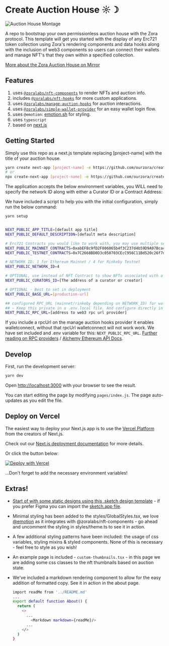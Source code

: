 # Create Auction House ☼☽

  ![Auction House Montage](https://zora.fleek.co/ipfs/bafybeif2khqr7vgziycirzgl6rd7sdb74pcp2nkhzcxwejh4iu2lky7rs4)

A repo to bootstrap your own permissionless auction house with the Zora protocol. This template will get you started with the display of any Erc721 token collection using Zora's rendering components and data hooks along with the inclusion of web3 components so users can connect their wallets and manage NFT's that they own within a specified collection.

[More about the Zora Auction House on Mirror](https://zora.mirror.xyz/UwQwplCMEe1T5eUkp0CpTDJjZXvAK3eeakskTaQe3pE)

## Features
1. uses [`@zoralabs/nft-components`](https://github.com/ourzora/nft-components) to render NFTs and auction info.
2. includes [`@zoralabs/nft-hooks`](https://github.com/ourzora/nft-hooks) for more custom applications.
3. uses [`@zoralabs/manage-auction-hooks`](https://github.com/ourzora/manage-auction-hooks) for auction interactions.
4. uses [`@zoralabs/simple-wallet-provider`](https://github.com/ourzora/simple-wallet-provider) for an easy wallet login flow.
5. uses `@emotion`: [emotion.sh](https://emotion.sh) for styling.
6. uses `typescript`
7. based on [next.js](https://nextjs.org/)

## Getting Started
Simply use this repo as a next.js template replacing [project-name] with the title of your auction house.

```bash
yarn create next-app [project-name] -e https://github.com/ourzora/create-auction-house
# or
npx create-next-app [project-name] -e https://github.com/ourzora/create-auction-house
```

The application accepts the below environment variables, you WILL need to specify the network ID along with either a Curator ID or a Contract Address:

We have included a script to help you with the initial configuration, simply run the below command:

```bash
yarn setup
```

```bash

NEXT_PUBLIC_APP_TITLE=[default app title]
NEXT_PUBLIC_DEFAULT_DESCRIPTION=[default meta description]

# Erc721 Contracts you would like to work with, you may use multiple seperated buy commas.
NEXT_PUBLIC_MAINNET_CONTRACTS=0xabEFBc9fD2F806065b4f3C237d4b59D9A97Bcac7
NEXT_PUBLIC_TESTNET_CONTRACTS=0x7C2668BD0D3c050703CEcC956C11Bd520c26f7d4

# NETWORK ID: 1 for Ethereum Mainnet / 4 for Rinkeby Testnet
NEXT_PUBLIC_NETWORK_ID=4

# OPTIONAL, use instead of NFT Contract to show NFTs associated with a user's address.
NEXT_PUBLIC_CURATORS_ID=[The address of a curator or creator]

# OPTIONAL - Best to set in deployment
NEXT_PUBLIC_BASE_URL=[production-url]

## configured RPC_URL (mainnet/rinkeby depending on NETWORK_ID) for walletconnect 
## ~ Keep this private in a .env.local file. And configure directly in vercel for production.
NEXT_PUBLIC_RPC_URL=[address to web3 rpc url provider]

```

If you include a rpcUrl on the manage auction hooks provider it enables walletconnect,
without that rpcUrl walletconnect will not work work. We have set included and .env variable for this: ```NEXT_PUBLIC_RPC_URL```. [Further reading on RPC providers](https://web3py.readthedocs.io/en/stable/providers.html) / [Alchemy Ethereum API Docs](https://docs.alchemy.com/alchemy/documentation/apis/ethereum).

## Develop

First, run the development server:

```bash
yarn dev
```

Open [http://localhost:3000](http://localhost:3000) with your browser to see the result.

You can start editing the page by modifying `pages/index.js`. The page auto-updates as you edit the file.

## Deploy on Vercel

The easiest way to deploy your Next.js app is to use the [Vercel Platform](https://vercel.com/new?utm_medium=default-template&filter=next.js&utm_source=create-next-app&utm_campaign=create-next-app-readme) from the creators of Next.js.

Check out our [Next.js deployment documentation](https://nextjs.org/docs/deployment) for more details.

Or click the button below:

[![Deploy with Vercel](https://vercel.com/button)](https://vercel.com/new/git/external?repository-url=https%3A%2F%2Fgithub.com%2Fourzora%2Fcreate-auction-house&env=NEXT_PUBLIC_APP_TITLE,NEXT_PUBLIC_BASE_URL,NEXT_PUBLIC_NETWORK,NEXT_PUBLIC_CURATORS_ID&envDescription=Curator%20ID%20%26%20Network&envLink=https%3A%2F%2Fgithub.com%2Fourzora%2Fauction-house%23curators&project-name=our-auction-house&repo-name=our-auction-house&redirect-url=https%3A%2F%2Fcreate-auction-house.vercel.app)

...Don't forget to add the necessary environment variables!

## Extras!
+ [Start of with some static designs using this .sketch design template](https://zora.fleek.co/ipfs/bafybeifqr3uoascyyrz3i7k2yjzzcdck4g54kvubqzlapchjvquwf5wlcu) - if you prefer Figma you can import the [sketch.app file](https://help.figma.com/hc/en-us/articles/360040514273-Import-files-from-Sketch).
+ Minimal styling has been added to the styles/GlobalStyles.tsx, we love [@emotion](https://emotion.sh/docs/introduction) as it integrates with @zoralabs/nft-components - go ahead and uncomment the styling in styles/theme.ts to see it in action.
+ A few additional styling patterns have been included: the usage of css variables, styling mixins & styled components. None of this is necessary - feel free to style as you wish!
+ An example page is included - ```custom-thumbnails.tsx``` - in this page we are adding some css classes to the nft thumbnails based on auction state.
+ We've included a markdown rendering component to allow for the easy addition of formatted copy. See it in action in the about page.

  ```bash
  import readMe from '../README.md'
  ...
  export default function About() {
    return (
      <>
        ...
          <Markdown markdown={readMe}/>
        ...
      </>
    )
  }
  ```
